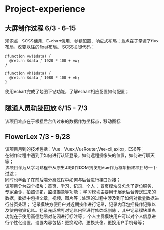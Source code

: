 # Project-experience
## 大屏制作过程 6/3 - 6-15
知识点：SCSS使用，E-chart使用，参数配置，响应式布局；重点在于掌握了flex布局，改变以往的float布局。
SCSS关键代码：
``` 
@function vw($data) {
  @return $data / 1920 * 100 + vw;
}

@function vh($data) {
  @return $data / 1080 * 100 + vh;
}
```
使用echart完成了地图下钻功能，了解echart相应配置如何配置；
## 隧道人员轨迹回放 6/15 - 7/3
该项目难点在于根据后台传过来的数据作为坐标点，移动图标
## FlowerLex 7/3 - 9/28
该项目用到的技术包括：Vue，Vuex,VueRouter,Vue-cli,axios，ES6等；</br>
在制作过程中遇到了如何进行认证登录，如何远程摄像头的位置，如何进行聊天等；</br>
该项目作为从学习过程中从原生JS操作DOM到使用Vue作为框架搭建项目的一个过渡；</br>
同时也学会了在前后端分离过程中如何与后台进行接口对接；</br>
该项目分为四个模块：首页，学习，记录，个人；
首页模块又包含了定位服务，专家会诊，拍照识花，监控摄像等功能；
学习模块主要用于展示后台传送过来的数据，数据中包括文章，视频，图片等；处理的过程中涉及到了如何对批量数据进行分页处理；
记录模块方便用户对近期操作进行记录，记录内容包括操作记账以及使用物资记账。记录完成后可对记账内容进行修改或删除；
其中记录模块重点功能在于使用高德地图对花园进行标注等；
个人主页模块用户可以对个人信息进行个性化设置，设置内容包括：更换昵称，更换头像，更换用户手机号等；
